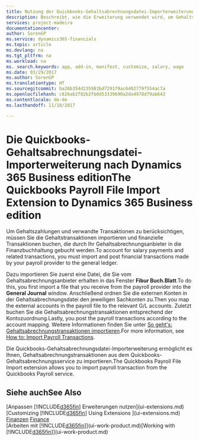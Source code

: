 ```yaml
---
title: Nutzung der Quickbooks-Gehaltsabrechnungsdatei-Importerweiterung| Microsoft Docs
description: Beschreibt, wie die Erweiterung verwendet wird, um Gehalts- und Lohntransaktionen aus dem Quickbooks-Gehaltsabrechnungsdienst zu importieren.
services: project-madeira
documentationcenter: 
author: SorenGP
ms.service: dynamics365-financials
ms.topic: article
ms.devlang: na
ms.tgt_pltfrm: na
ms.workload: na
ms. search.keywords: app, add-in, manifest, customize, salary, wage
ms.date: 03/29/2017
ms.author: SorenGP
ms.translationtype: HT
ms.sourcegitcommit: ba26b354d235981bd7291f9ac6402779f554ac7a
ms.openlocfilehash: c826ab2f82b2fb0d53339690a2da4978d79ab643
ms.contentlocale: de-de
ms.lasthandoff: 11/10/2017

---
```

# <a name="the-quickbooks-payroll-file-import-extension-to-dynamics-365-business-edition"></a><span data-ttu-id="6d8fe-103">Die Quickbooks-Gehaltsabrechnungsdatei-Importerweiterung nach Dynamics 365 Business edition</span><span class="sxs-lookup"><span data-stu-id="6d8fe-103">The Quickbooks Payroll File Import Extension to Dynamics 365 Business edition</span></span> 
<span data-ttu-id="6d8fe-104">Um Gehaltszahlungen und verwandte Transaktionen zu berücksichtigen, müssen Sie die Gehaltstransaktionen importieren und finanzielle Transaktionen buchen, die durch Ihr Gehaltsabrechnungsanbieter in die Finanzbuchhaltung gebucht werden.</span><span class="sxs-lookup"><span data-stu-id="6d8fe-104">To account for salary payments and related transactions, you must import and post financial transactions made by your payroll provider to the general ledger.</span></span>

<span data-ttu-id="6d8fe-105">Dazu importieren Sie zuerst eine Datei, die Sie vom Gehaltsabrechnungsanbieter erhalten in das Fenster **Fibur Buch.Blatt**.</span><span class="sxs-lookup"><span data-stu-id="6d8fe-105">To do this, you first import a file that you receive from the payroll provider into the **General Journal** window.</span></span> <span data-ttu-id="6d8fe-106">Anschließend ordnen Sie die externen Konten in der Gehaltsabrechnungsdatei den jeweiligen Sachkonten zu.</span><span class="sxs-lookup"><span data-stu-id="6d8fe-106">Then you map the external accounts in the payroll file to the relevant G/L accounts.</span></span> <span data-ttu-id="6d8fe-107">Zuletzt buchen Sie die Gehaltsabrechnungstransaktionen entsprechend der Kontozuordnung.</span><span class="sxs-lookup"><span data-stu-id="6d8fe-107">Lastly, you post the payroll transactions according to the account mapping.</span></span> <span data-ttu-id="6d8fe-108">Weitere Informationen finden Sie unter [So geht's: Gehaltsabrechnungstransaktionen importieren](finance-how-import-payroll-transactions.md).</span><span class="sxs-lookup"><span data-stu-id="6d8fe-108">For more information, see [How to: Import Payroll Transactions](finance-how-import-payroll-transactions.md).</span></span>

<span data-ttu-id="6d8fe-109">Die Quickbooks-Gehaltsabrechnungsdatei-Importerweiterung ermöglicht es Ihnen, Gehaltsabrechnungstransaktionen aus dem Quickbooks-Gehaltsabrechnungsservice zu importieren.</span><span class="sxs-lookup"><span data-stu-id="6d8fe-109">The Quickbooks Payroll File Import extension allows you to import payroll transaction from the Quickbooks Payroll service.</span></span>

## <a name="see-also"></a><span data-ttu-id="6d8fe-110">Siehe auch</span><span class="sxs-lookup"><span data-stu-id="6d8fe-110">See Also</span></span>
<span data-ttu-id="6d8fe-111">[Anpassen [!INCLUDE[d365fin](includes/d365fin_md.md)] Erweiterungen nutzen](ui-extensions.md)  </span><span class="sxs-lookup"><span data-stu-id="6d8fe-111">[Customizing [!INCLUDE[d365fin](includes/d365fin_md.md)] Using Extensions ](ui-extensions.md)  </span></span>  
<span data-ttu-id="6d8fe-112">[Finanzen](finance.md)  </span><span class="sxs-lookup"><span data-stu-id="6d8fe-112">[Finance](finance.md)  </span></span>  
<span data-ttu-id="6d8fe-113">[Arbeiten mit [!INCLUDE[d365fin](includes/d365fin_md.md)]](ui-work-product.md)</span><span class="sxs-lookup"><span data-stu-id="6d8fe-113">[Working with [!INCLUDE[d365fin](includes/d365fin_md.md)]](ui-work-product.md)</span></span>

